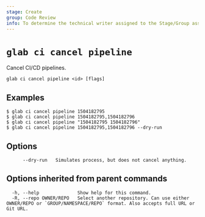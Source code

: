 ```yaml
---
stage: Create
group: Code Review
info: To determine the technical writer assigned to the Stage/Group associated with this page, see https://about.gitlab.com/handbook/product/ux/technical-writing/#assignments
---
```


<!--
This documentation is auto generated by a script.
Please do not edit this file directly. Run `make gen-docs` instead.
-->

# `glab ci cancel pipeline`

Cancel CI/CD pipelines.

```plaintext
glab ci cancel pipeline <id> [flags]
```

## Examples

```console
$ glab ci cancel pipeline 1504182795
$ glab ci cancel pipeline 1504182795,1504182796
$ glab ci cancel pipeline "1504182795 1504182796"
$ glab ci cancel pipeline 1504182795,1504182796 --dry-run

```

## Options

```plaintext
      --dry-run   Simulates process, but does not cancel anything.
```

## Options inherited from parent commands

```plaintext
  -h, --help              Show help for this command.
  -R, --repo OWNER/REPO   Select another repository. Can use either OWNER/REPO or `GROUP/NAMESPACE/REPO` format. Also accepts full URL or Git URL.
```
